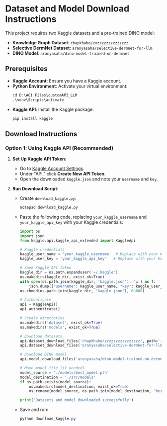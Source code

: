 # Dataset and Model Download Instructions

This project requires two Kaggle datasets and a pre-trained DINO model:

- **Knowledge Graph Dataset**: `chapkhabo/zxzzzzzzzzzzzzzz`
- **Selective DermNet Dataset**: `aranyasaha/selective-dermnet-for-llm`
- **DINO Model**: `aranyasaha/dino-model-trained-on-dermnet`

## Prerequisites

- **Kaggle Account**: Ensure you have a Kaggle account.
- **Python Environment**: Activate your virtual environment:
  ```powershell
  cd D:\ACI Files\customAPI_LLM
  .\venv\Scripts\activate
  ```
- **Kaggle API**: Install the Kaggle package:
  ```powershell
  pip install kaggle
  ```

## Download Instructions

### Option 1: Using Kaggle API (Recommended)

1. **Set Up Kaggle API Token**:
   - Go to [Kaggle Account Settings](https://www.kaggle.com/account).
   - Under "API," click **Create New API Token**.
   - Open the downloaded `kaggle.json` and note your `username` and `key`.

2. **Run Download Script**:
   - Create `download_kaggle.py`:
     ```powershell
     notepad download_kaggle.py
     ```
   - Paste the following code, replacing `your_kaggle_username` and `your_kaggle_api_key` with your Kaggle credentials:
     ```python
     import os
     import json
     from kaggle.api.kaggle_api_extended import KaggleApi

     # Kaggle credentials
     kaggle_user_name = 'your_kaggle_username'  # Replace with your Kaggle username
     kaggle_user_key = 'your_kaggle_api_key'   # Replace with your Kaggle API key

     # Save Kaggle API token
     kaggle_dir = os.path.expanduser('~/.kaggle')
     os.makedirs(kaggle_dir, exist_ok=True)
     with open(os.path.join(kaggle_dir, 'kaggle.json'), 'w') as f:
         json.dump({"username": kaggle_user_name, "key": kaggle_user_key}, f)
     os.chmod(os.path.join(kaggle_dir, 'kaggle.json'), 0o600)

     # Authenticate
     api = KaggleApi()
     api.authenticate()

     # Create directories
     os.makedirs('dataset', exist_ok=True)
     os.makedirs('models', exist_ok=True)

     # Download datasets
     api.dataset_download_files('chapkhabo/zxzzzzzzzzzzzzzz', path='.', unzip=True)
     api.dataset_download_files('aranyasaha/selective-dermnet-for-llm', path='./dataset', unzip=True)

     # Download DINO model
     api.model_download_files('aranyasaha/dino-model-trained-on-dermnet', path='./models', unzip=True)

     # Move model file (if needed)
     model_source = './models/best_model.pth'
     model_destination = './src/models'
     if os.path.exists(model_source):
         os.makedirs(model_destination, exist_ok=True)
         os.rename(model_source, os.path.join(model_destination, 'best_model.pth'))

     print('Datasets and model downloaded successfully')
     ```
   - Save and run:
     ```powershell
     python download_kaggle.py
     ```
